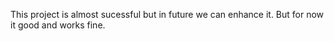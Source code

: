 This project is almost sucessful but in future we can enhance it. But for now it good and works fine.